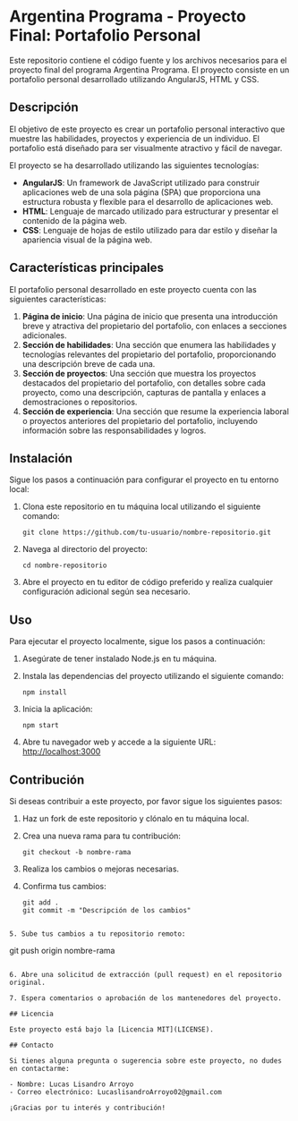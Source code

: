 # Argentina Programa - Proyecto Final: Portafolio Personal

Este repositorio contiene el código fuente y los archivos necesarios para el proyecto final del programa Argentina Programa. El proyecto consiste en un portafolio personal desarrollado utilizando AngularJS, HTML y CSS.

## Descripción

El objetivo de este proyecto es crear un portafolio personal interactivo que muestre las habilidades, proyectos y experiencia de un individuo. El portafolio está diseñado para ser visualmente atractivo y fácil de navegar.

El proyecto se ha desarrollado utilizando las siguientes tecnologías:

- **AngularJS**: Un framework de JavaScript utilizado para construir aplicaciones web de una sola página (SPA) que proporciona una estructura robusta y flexible para el desarrollo de aplicaciones web.
- **HTML**: Lenguaje de marcado utilizado para estructurar y presentar el contenido de la página web.
- **CSS**: Lenguaje de hojas de estilo utilizado para dar estilo y diseñar la apariencia visual de la página web.

## Características principales

El portafolio personal desarrollado en este proyecto cuenta con las siguientes características:

1. **Página de inicio**: Una página de inicio que presenta una introducción breve y atractiva del propietario del portafolio, con enlaces a secciones adicionales.
2. **Sección de habilidades**: Una sección que enumera las habilidades y tecnologías relevantes del propietario del portafolio, proporcionando una descripción breve de cada una.
3. **Sección de proyectos**: Una sección que muestra los proyectos destacados del propietario del portafolio, con detalles sobre cada proyecto, como una descripción, capturas de pantalla y enlaces a demostraciones o repositorios.
4. **Sección de experiencia**: Una sección que resume la experiencia laboral o proyectos anteriores del propietario del portafolio, incluyendo información sobre las responsabilidades y logros.

## Instalación

Sigue los pasos a continuación para configurar el proyecto en tu entorno local:

1. Clona este repositorio en tu máquina local utilizando el siguiente comando:

   ```
   git clone https://github.com/tu-usuario/nombre-repositorio.git
   ```

2. Navega al directorio del proyecto:

   ```
   cd nombre-repositorio
   ```

3. Abre el proyecto en tu editor de código preferido y realiza cualquier configuración adicional según sea necesario.

## Uso

Para ejecutar el proyecto localmente, sigue los pasos a continuación:

1. Asegúrate de tener instalado Node.js en tu máquina.

2. Instala las dependencias del proyecto utilizando el siguiente comando:

   ```
   npm install
   ```

3. Inicia la aplicación:

   ```
   npm start
   ```

4. Abre tu navegador web y accede a la siguiente URL: [http://localhost:3000](http://localhost:3000)

## Contribución

Si deseas contribuir a este proyecto, por favor sigue los siguientes pasos:

1. Haz un fork de este repositorio y clónalo en tu máquina local.

2. Crea una nueva rama para tu contribución:

   ```
   git checkout -b nombre-rama
   ```

3. Realiza los cambios o mejoras necesarias.

4. Confirma tus cambios:

   ```
   git add .
   git commit -m "Descripción de los cambios"
```

5. Sube tus cambios a tu repositorio remoto:

   ```
   git push origin nombre-rama
   ```

6. Abre una solicitud de extracción (pull request) en el repositorio original.

7. Espera comentarios o aprobación de los mantenedores del proyecto.

## Licencia

Este proyecto está bajo la [Licencia MIT](LICENSE).

## Contacto

Si tienes alguna pregunta o sugerencia sobre este proyecto, no dudes en contactarme:

- Nombre: Lucas Lisandro Arroyo
- Correo electrónico: LucaslisandroArroyo02@gmail.com

¡Gracias por tu interés y contribución!

